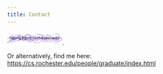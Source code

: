 ```yaml
---
title: Contact
---
```


![](images/email.png).

Or alternatively, find me here: <https://cs.rochester.edu/people/graduate/index.html>